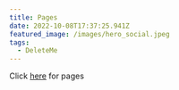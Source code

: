 ```yaml
---
title: Pages
date: 2022-10-08T17:37:25.941Z
featured_image: /images/hero_social.jpeg
tags:
  - DeleteMe
---
```

Click [here](pages/test-1) for pages